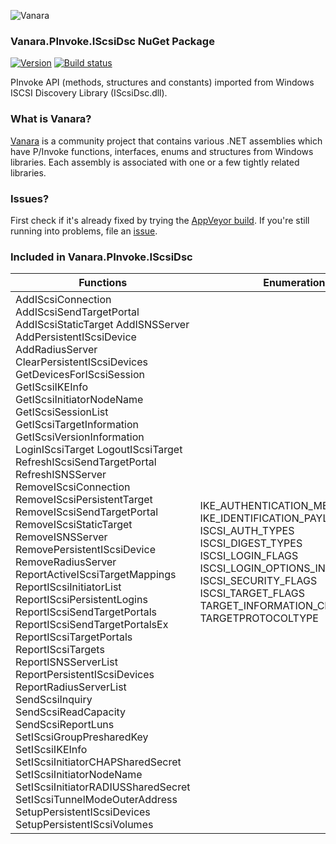 ﻿![Vanara](https://raw.githubusercontent.com/dahall/Vanara/master/docs/icons/VanaraHeading.png)
### **Vanara.PInvoke.IScsiDsc NuGet Package**
[![Version](https://img.shields.io/nuget/v/Vanara.PInvoke.IScsiDsc?label=NuGet&style=flat-square)](https://github.com/dahall/Vanara/releases)
[![Build status](https://img.shields.io/appveyor/build/dahall/vanara?label=AppVeyor%20build&style=flat-square)](https://ci.appveyor.com/project/dahall/vanara)

PInvoke API (methods, structures and constants) imported from Windows ISCSI Discovery Library (IScsiDsc.dll).

### **What is Vanara?**

[Vanara](https://github.com/dahall/Vanara) is a community project that contains various .NET assemblies which have P/Invoke functions, interfaces, enums and structures from Windows libraries. Each assembly is associated with one or a few tightly related libraries.

### **Issues?**

First check if it's already fixed by trying the [AppVeyor build](https://ci.appveyor.com/nuget/vanara-prerelease).
If you're still running into problems, file an [issue](https://github.com/dahall/Vanara/issues).

### **Included in Vanara.PInvoke.IScsiDsc**

Functions | Enumerations | Structures
--- | --- | ---
AddIScsiConnection AddIScsiSendTargetPortal AddIScsiStaticTarget AddISNSServer AddPersistentIScsiDevice AddRadiusServer ClearPersistentIScsiDevices GetDevicesForIScsiSession GetIScsiIKEInfo GetIScsiInitiatorNodeName GetIScsiSessionList GetIScsiTargetInformation GetIScsiVersionInformation LoginIScsiTarget LogoutIScsiTarget RefreshIScsiSendTargetPortal RefreshISNSServer RemoveIScsiConnection RemoveIScsiPersistentTarget RemoveIScsiSendTargetPortal RemoveIScsiStaticTarget RemoveISNSServer RemovePersistentIScsiDevice RemoveRadiusServer ReportActiveIScsiTargetMappings ReportIScsiInitiatorList ReportIScsiPersistentLogins ReportIScsiSendTargetPortals ReportIScsiSendTargetPortalsEx ReportIScsiTargetPortals ReportIScsiTargets ReportISNSServerList ReportPersistentIScsiDevices ReportRadiusServerList SendScsiInquiry SendScsiReadCapacity SendScsiReportLuns SetIScsiGroupPresharedKey SetIScsiIKEInfo SetIScsiInitiatorCHAPSharedSecret SetIScsiInitiatorNodeName SetIScsiInitiatorRADIUSSharedSecret SetIScsiTunnelModeOuterAddress SetupPersistentIScsiDevices SetupPersistentIScsiVolumes  | IKE_AUTHENTICATION_METHOD IKE_IDENTIFICATION_PAYLOAD_TYPE ISCSI_AUTH_TYPES ISCSI_DIGEST_TYPES ISCSI_LOGIN_FLAGS ISCSI_LOGIN_OPTIONS_INFO_SPECIFIED ISCSI_SECURITY_FLAGS ISCSI_TARGET_FLAGS TARGET_INFORMATION_CLASS TARGETPROTOCOLTYPE                                     | IKE_AUTHENTICATION_INFORMATION IKE_AUTHENTICATION_PRESHARED_KEY ISCSI_CONNECTION_INFO ISCSI_DEVICE_ON_SESSION ISCSI_LOGIN_OPTIONS ISCSI_SESSION_INFO ISCSI_SESSION_INFO_MGD ISCSI_TARGET_MAPPING ISCSI_TARGET_PORTAL ISCSI_TARGET_PORTAL_GROUP ISCSI_TARGET_PORTAL_INFO ISCSI_TARGET_PORTAL_INFO_EX ISCSI_UNIQUE_SESSION_ID ISCSI_VERSION_INFO PERSISTENT_ISCSI_LOGIN_INFO SCSI_ADDRESS SCSI_LUN_LIST STORAGE_DEVICE_NUMBER                            
